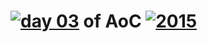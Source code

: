 # [![day 03](03)](https://adventofcode.com/2015/day/03) of AoC [![2015](2015)](https://adventofcode.com/2015)
